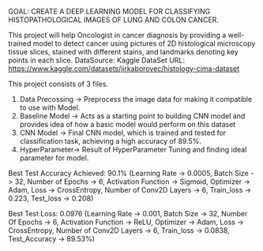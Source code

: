 GOAL: CREATE A DEEP LEARNING MODEL FOR CLASSIFYING HISTOPATHOLOGICAL IMAGES OF LUNG AND COLON CANCER.

This project will help Oncologist in cancer diagnosis by providing a well-trained model to detect cancer using pictures of 2D histological microscopy tissue slices, stained with different stains, and landmarks denoting key points in each slice. 
DataSource: Kaggle
DataSet URL: https://www.kaggle.com/datasets/jirkaborovec/histology-cima-dataset

This project consists of 3 files.
1) Data Precossing -> Preprocess the image data for making it compatible to use with Model.
2) Baseline Model  -> Acts as a starting point to building CNN model and provides idea of how a basic model would perform on this dataset
3) CNN Model -> Final CNN model, which is trained and tested for classification task, achieving a high accuracy of 89.5%.
4) HyperParameter-> Result of HyperParameter Tuning and finding ideal parameter for model.

Best Test Accuracy Achieved: 90.1% (Learning Rate -> 0.0005, Batch Size -> 32, Number of Epochs -> 6, Activation Function -> Sigmoid, Optimizer -> Adam, Loss -> CrossEntropy, Number of Conv2D Layers -> 6, Train_loss -> 0.223, Test_loss -> 0.208)

Best Test Loss: 0.0976 (Learning Rate -> 0.001, Batch Size -> 32, Number Of Epochs -> 6, Activation Function -> ReLU, Optimizer -> Adam, Loss -> CrossEntropy, Number of Conv2D Layers -> 6, Train_loss -> 0.0838, Test_Accuracy -> 89.53%)

